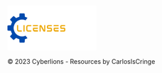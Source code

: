 <img src="https://github.com/CarlosIsCringe/Cyberlions/blob/main/Branding/LICENSES.png" height="100">

© 2023 Cyberlions - Resources by CarlosIsCringe
